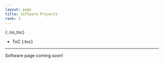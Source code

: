```yaml
---
layout: page
title: Software Projects
rank: 3
---
```


{:.no_toc}

* ToC
{:toc}

---
Software page coming soon!
<!--
### TaskLab: A Matlab toolbox for  task-based image quality assessment

Collaboration with Matt Kupinski, Luca Caucci. 

Brief Description

Documentation link (arxiv)

Github link

---

### Fast Ray Transforms on Manifolds

Collaboration with <a href="https://people.ucsc.edu/~fmonard/" target="_blank">Francois Monard</a>.

Brief Description

Documentation link (arxiv)

Github link.

---

### FrameLab: A Matlab toolbox for wavelet frame-based image restoration
Collaboration with Bin Dong 

Brief Description

Documentation link (arxiv)

Github link.>